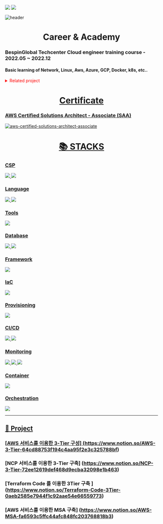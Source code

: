 
<!-- [<img src='https://img.shields.io/badge/kyunseul0112@gmail.com-EA4335?style=for-the-badge&logo=Gmail&logoColor=white' alt='gmail' height='30'>](kyunseul0112@gmail.com)
[<img src='https://img.shields.io/badge/Jiwang Bae-0A66C2?style=for-the-badge&logo=LinkedIn&logoColor=white' alt='linkedin' height='30'>](https://www.linkedin.com/in/jung-wha, kim-ab3802206/)   -->

<a href="mailto:kyunseul0112@gmail.com"><img src="https://img.shields.io/badge/kyunseul0112@gmail.com-EA4335?style=for-the-badge&logo=Gmail&logoColor=white"></a>
<a href="https://www.linkedin.com/in/%EC%A0%95%ED%99%94-%EA%B9%80-b82394262/"><img src="https://img.shields.io/badge/jung wha,im-0A66C2?style=for-the-badge&logo=LinkedIn&logoColor=white"></a>

![header](https://capsule-render.vercel.app/api?type=waving&color=A2E9FF&height=250&section=header&text=jungwha%20Kim&fontSize=90&animation=fadeIn&fontAlignY=38&desc=%20&descAlignY=62&descAlign=62)

<div align=center><h1>Career & Academy</h1></div>


<h3>BespinGlobal Techcenter Cloud engineer training course - 2022.05 ~ 2022.12</h3> 
<h4>Basic learning of Network, Linux, Aws, Azure, GCP, Docker, k8s, etc..</h4>
<details>
  <summary style="color:red">Related project</summary>
  <div markdown="1">
    <h4><a href="https://www.notion.so/AWS-3-Tier-64cd88753f194c4aa95f2e3c325788bf">AWS 서비스를 이용한 3-Tier 구성</h4>
  </div>
  <div markdown="1">
    <h4><a href="https://www.notion.so/NCP-3-Tier-72ee12619def468d9ecba32098e1b463">NCP 서비스를 이용한 3-Tier 구축</h4>
  </div>
    <h4><a href="https://www.notion.so/Terraform-Code-3Tier-0aeb2585e7944f1c92aae54e66559773">Terraform Code 를 이용한 3Tier 구축 </h4>
  </div>
  <div markdown="1">
    <h4><a href="https://www.notion.so/AWS-MSA-fa6593c5ffc44afc848fc203768818b3">AWS 서비스를 이용한 MSA 구축</h4>
  </div>
  <div markdown="1">
</details>


<div align=center><h1>Certificate</h1></div>
<h3>AWS Certified Solutions Architect - Associate (SAA)</h3> 

![aws-certified-solutions-architect-associate](https://user-images.githubusercontent.com/122523493/213390346-1e8a1b43-1237-4cd5-b308-f7b3fdfb6194.png)


<div align=center><h1>📚 STACKS</h1></div>

### CSP

<img src="https://img.shields.io/badge/Amazon AWS-232F3E?style=for-the-badge&logo=Amazon AWS&logoColor=white"> <!--aws-->
<img src="https://img.shields.io/badge/Microsoft Azure-0078D4?style=for-the-badge&logo=Microsoft Azure&logoColor=white"> <!--azure-->

### Language

<img src="https://img.shields.io/badge/R-276DC3?style=for-the-badge&logo=R&logoColor=white">  <!--R-->
<img src="https://img.shields.io/badge/Python-3776AB?style=for-the-badge&logo=Python&logoColor=white">  <!--Python-->

### Tools

<img src="https://img.shields.io/badge/Visual Studio Code-007ACC?style=for-the-badge&logo=Visual Studio Code&logoColor=white"> <!--vscode-->


### Database

<img src="https://img.shields.io/badge/MongoDB-47A248?style=for-the-badge&logo=MongoDB&logoColor=white">  <!--mongo-->
<img src="https://img.shields.io/badge/mysql-4479A1?style=for-the-badge&logo=mysql&logoColor=white">  <!--mysql-->

### Framework

<!-- <img src="https://img.shields.io/badge/apache tomcat-F8DC75?style=for-the-badge&logo=apachetomcat&logoColor=white"> <!--apachetomcat--> 
<img src="https://img.shields.io/badge/Spring Boot-6DB33F?style=for-the-badge&logo=Spring Boot&logoColor=white">  <!--spring Boot-->

### IaC
<img src="https://img.shields.io/badge/Terraform-7B42BC?style=for-the-badge&logo=Terraform&logoColor=white">  <!--terraform-->

### Provisioning
<img src="https://img.shields.io/badge/Ansible-EE0000?style=for-the-badge&logo=Ansible&logoColor=white">  <!--ansible-->

### CI/CD
<img src="https://img.shields.io/badge/Jenkins-D24939?style=for-the-badge&logo=Jenkins&logoColor=white">  <!--jenkins-->
<img src="https://img.shields.io/badge/ArgoCD-EF7B4D?style=for-the-badge&logo=Argo&logoColor=white">  <!--argocd-->

### Monitoring
<img src="https://img.shields.io/badge/Prometheus-E6522C?style=for-the-badge&logo=Prometheus&logoColor=white">  <!--Prometheus-->
<img src="https://img.shields.io/badge/Grafana-F46800?style=for-the-badge&logo=Grafana&logoColor=white">  <!--Grafana-->
<img src="https://img.shields.io/badge/Datadog-632CA6?style=for-the-badge&logo=Datadog&logoColor=white">  <!--Datadog-->

### Container
<img src="https://img.shields.io/badge/Docker-2496ED?style=for-the-badge&logo=Docker&logoColor=white">  <!--Docker-->

### Orchestration
<img src="https://img.shields.io/badge/Kubernetes-326CE5?style=for-the-badge&logo=Kubernetes&logoColor=white">  <!--k8s-->



----

## 🔭 Project

### [AWS 서비스를 이용한 3-Tier 구성] (https://www.notion.so/AWS-3-Tier-64cd88753f194c4aa95f2e3c325788bf)
### [NCP 서비스를 이용한 3-Tier 구축] (https://www.notion.so/NCP-3-Tier-72ee12619def468d9ecba32098e1b463)
### [Terraform Code 를 이용한 3Tier 구축 ] (https://www.notion.so/Terraform-Code-3Tier-0aeb2585e7944f1c92aae54e66559773)
### [AWS 서비스를 이용한 MSA 구축] (https://www.notion.so/AWS-MSA-fa6593c5ffc44afc848fc203768818b3)
